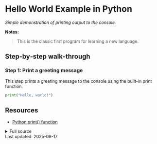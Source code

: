 <!-- AUTO‑GENERATED doc for hello_world.py -->
# Hello World Example in Python

_Simple demonstration of printing output to the console._




**Notes:**
> This is the classic first program for learning a new language.


## Step‑by‑step walk‑through
### Step 1: Print a greeting message
This step prints a greeting message to the console using the built-in print function.

```python
print("Hello, world!")
```


## Resources
* [Python print() function](https://docs.python.org/3/library/functions.html#print)

<details><summary>Full source</summary>

```python
### Print a greeting message
print("Hello, world!")   # Output greeting to the console
```
</details>
Last updated: 2025-08-17
